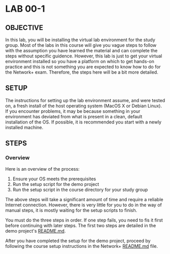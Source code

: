 # LAB 00-1

## OBJECTIVE

In this lab, you will be installing the virtual lab environment for the study
group.  Most of the labs in this course will give you vague steps to follow
with the assumption you have learned the material and can complete the steps
without specific guidence.  However, this lab is just to get your virtual
environment installed so you have a platform on which to get hands-on practice
and this is not something you are expected to know how to do for the Network+
exam.  Therefore, the steps here will be a bit more detailed.

## SETUP

The instructions for setting up the lab environment assume, and were tested on,
a fresh install of the host operating system (MacOS X or Debian Linux).  If you
encounter problems, it may be because something in your environment has deviated
from what is present in a clean, default installation of the OS.  If possible,
it is recommended you start with a newly installed machine.

## STEPS

### Overview

Here is an overview of the process:
  1. Ensure your OS meets the prerequisites
  2. Run the setup script for the demo project
  3. Run the setup script in the course directory for your study group

The above steps will take a significant amount of time and require a reliable
Internet connection.  However, there is very little for you to do in the way
of manual steps, it is mostly waiting for the setup scripts to finish.

You must do the three steps in order.  If one step fails, you need to fis it
first before continuing with later steps.  The first two steps are detailed in
the demo project's [README.md](https://github.com/dmbrownlee/demo/blob/release/README.md).

After you have completed the setup for the demo project, proceed by following
the course setup instructions in the Network+ [README.md](https://github.com/dmbrownlee/demo/blob/release/networkplus/README.md) file.
